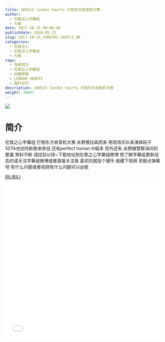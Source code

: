 ```yaml
---
title: 160513 london hearts 打倒东方收音机大赛
author: 
  - 伦敦之心字幕组
  - 九條
date: 2017-10-15 00:00:00
publishdate: 2016-05-13
slug: 2017-10-15_5406382_160513_NA
categories: 
  - 伦敦之心
  - 伦敦之心字幕组
  - 九條
tags: 
  - 指原莉乃
  - 伦敦之心字幕组
  - 后藤辉基
  - LONDON HEARTS
  - 国外综艺
description: 160513 london hearts 打倒东方收音机大赛
weight: 39487
---
```


![](https://i.imgur.com/QR7pjtn.jpg)

# 简介  
伦敦之心字幕组 打倒东方收音机大赛 永野携拉森而来 用现场乐队来演绎段子 50TA也创作新歌来参战 还有perfect human lh版本 另外还有 永野被警察询问的整蛊 笑料不断 请拭目以待~下载地址到伦敦之心字幕组微博 想了解字幕组更新动态的请关注字幕组微博或者直接关注我 喜欢的就投个硬币 收藏下视频 贡献点弹幕吧
有什么问题或者视频有什么问题可以@我

  [BILIBILI](https://www.bilibili.com/video/av5406382/)


  <iframe src="//www.bilibili.com/html/html5player.html?cid=8787824&aid=5406382" width="100%" height="500" frameborder="0" allowfullscreen="allowfullscreen"></iframe>
